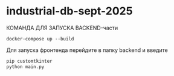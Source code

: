 # industrial-db-sept-2025

КОМАНДА ДЛЯ ЗАПУСКА BACKEND-части
```shell
docker-compose up --build
```


Для запуска фронтенда перейдите в папку backend и введите 
```py
pip customtkinter
python main.py
```